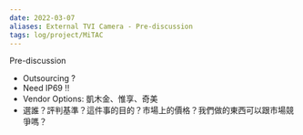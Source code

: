```yaml
---
date: 2022-03-07
aliases: External TVI Camera - Pre-discussion
tags: log/project/MiTAC
---
```


Pre-discussion
- Outsourcing ?
- Need IP69 !!
- Vendor Options: 凱木金、惟享、奇美
- 選誰？評判基準？這件事的目的？市場上的價格？我們做的東西可以跟市場競爭嗎？